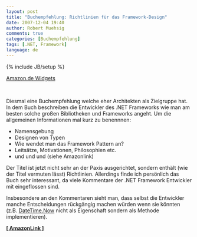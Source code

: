 ```yaml
---
layout: post
title: "Buchempfehlung: Richtlinien für das Framework-Design"
date: 2007-12-04 19:40
author: Robert Muehsig
comments: true
categories: [Buchempfehlung]
tags: [.NET, Framework]
language: de
---
```

{% include JB/setup %}
<SCRIPT charset="utf-8" type="text/javascript" src="http://ws.amazon.de/widgets/q?ServiceVersion=20070822&amp;MarketPlace=DE&amp;ID=V20070822/DE/meinkleinerbl-21/8001/db6b2815-229a-45fb-a4f0-fad3210d07ac"> </SCRIPT> <NOSCRIPT><A HREF="http://ws.amazon.de/widgets/q?ServiceVersion=20070822&amp;MarketPlace=DE&amp;ID=V20070822%2FDE%2Fmeinkleinerbl-21%2F8001%2Fdb6b2815-229a-45fb-a4f0-fad3210d07ac&amp;Operation=NoScript">Amazon.de Widgets</A></NOSCRIPT> <p>&nbsp;</p> <p>Diesmal eine Buchempfehlung welche eher Architekten als Zielgruppe hat. In dem Buch beschreiben die Entwickler des .NET Frameworks wie man am besten solche großen Bibliotheken und Frameworks angeht. Um die allgemeinen Informationen mal kurz zu benennnen:</p> <ul> <li>Namensgebung</li> <li>Designen von Typen</li> <li>Wie wendet man das Framework Pattern an?</li> <li>Leitsätze, Motivationen, Philosophien etc.</li> <li>und und und (siehe Amazonlink)</li></ul> <p>Der Titel ist jetzt nicht sehr an der Paxis ausgerichtet, sondern enthält (wie der Titel vermuten lässt) Richtlinien. Allerdings finde ich persönlich das Buch sehr interessant, da viele Kommentare der .NET Framework Entwickler mit eingeflossen sind.</p> <p>Insbesondere an den Kommentaren sieht man, dass selbst die Entwickler manche Entscheidungen rückgängig machen würden wenn sie könnten (z.B. <a href="http://msdn2.microsoft.com/en-us/library/system.datetime.now.aspx" target="_blank">DateTime.Now</a> nicht als Eigenschaft sondern als Methode implementieren).</p> <p><a href="http://www.amazon.de/dp/3827326265?&amp;camp=2474&amp;creative=8998&amp;linkCode=wey&amp;tag=meinkleinerbl-21" target="_blank"><strong>[ AmazonLink ]</strong></a></p>
